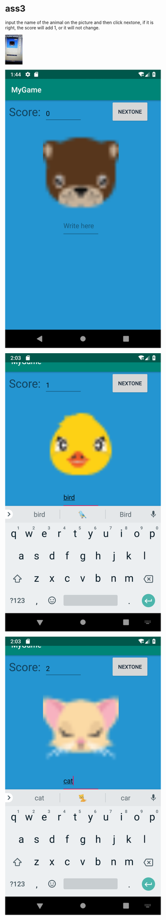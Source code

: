 # ass3
input the name of the animal on the picture and then click nextone, if it is right, the score will add 1, or it will not change.

![image](https://github.com/cdhappy/ass3/blob/master/gamevideo.gif)

![image](https://github.com/cdhappy/ass3/blob/master/Screenshot_1551750283.png)


![image](https://github.com/cdhappy/ass3/blob/master/Screenshot_1551751393.png)


![image](https://github.com/cdhappy/ass3/blob/master/Screenshot_1551751419.png)
